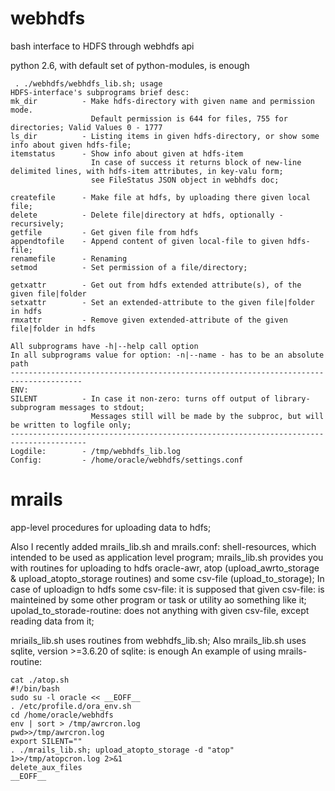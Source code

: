 # webhdfs
bash interface to HDFS through webhdfs api

python 2.6, with default set of python-modules, is enough
```
 . ./webhdfs/webhdfs_lib.sh; usage
HDFS-interface's subprograms brief desc:
mk_dir          - Make hdfs-directory with given name and permission mode.
                  Default permission is 644 for files, 755 for directories; Valid Values 0 - 1777
ls_dir          - Listing items in given hdfs-directory, or show some info about given hdfs-file;
itemstatus      - Show info about given at hdfs-item
                  In case of success it returns block of new-line delimited lines, with hdfs-item attributes, in key-valu form;
                  see FileStatus JSON object in webhdfs doc;

createfile      - Make file at hdfs, by uploading there given local file;
delete          - Delete file|directory at hdfs, optionally - recursively;
getfile         - Get given file from hdfs
appendtofile    - Append content of given local-file to given hdfs-file;
renamefile      - Renaming
setmod          - Set permission of a file/directory;

getxattr        - Get out from hdfs extended attribute(s), of the given file|folder
setxattr        - Set an extended-attribute to the given file|folder in hdfs
rmxattr         - Remove given extended-attribute of the given file|folder in hdfs

All subprograms have -h|--help call option
In all subprograms value for option: -n|--name - has to be an absolute path
--------------------------------------------------------------------------------------
ENV:
SILENT          - In case it non-zero: turns off output of library-subprogram messages to stdout;
                  Messages still will be made by the subproc, but will be written to logfile only;
---------------------------------------------------------------------------------------
Logdile:        - /tmp/webhdfs_lib.log
Config:         - /home/oracle/webhdfs/settings.conf
```

# mrails
app-level procedures for uploading data to hdfs;

Also I recently added mrails_lib.sh and mrails.conf: shell-resources, which intended to be used as application level program;
mrails_lib.sh provides you with routines for uploading to hdfs oracle-awr, atop (upload_awrto_storage & upload_atopto_storage routines) and some csv-file (upload_to_storage);
In case of uploadign to hdfs some csv-file: it is supposed that given csv-file: is mainteined by some other program or task or utility ao something like it;
upolad_to_storade-routine: does not anything with given csv-file, except reading data from it;

mriails_lib.sh uses routines from webhdfs_lib.sh;
Also mrails_lib.sh uses sqlite, version >=3.6.20 of sqlite: is enough
An example of using mrails-routine:
```
cat ./atop.sh
#!/bin/bash
sudo su -l oracle << __EOFF__
. /etc/profile.d/ora_env.sh
cd /home/oracle/webhdfs
env | sort > /tmp/awrcron.log
pwd>>/tmp/awrcron.log
export SILENT=""
. ./mrails_lib.sh; upload_atopto_storage -d "atop" 1>>/tmp/atopcron.log 2>&1
delete_aux_files
__EOFF__
```
